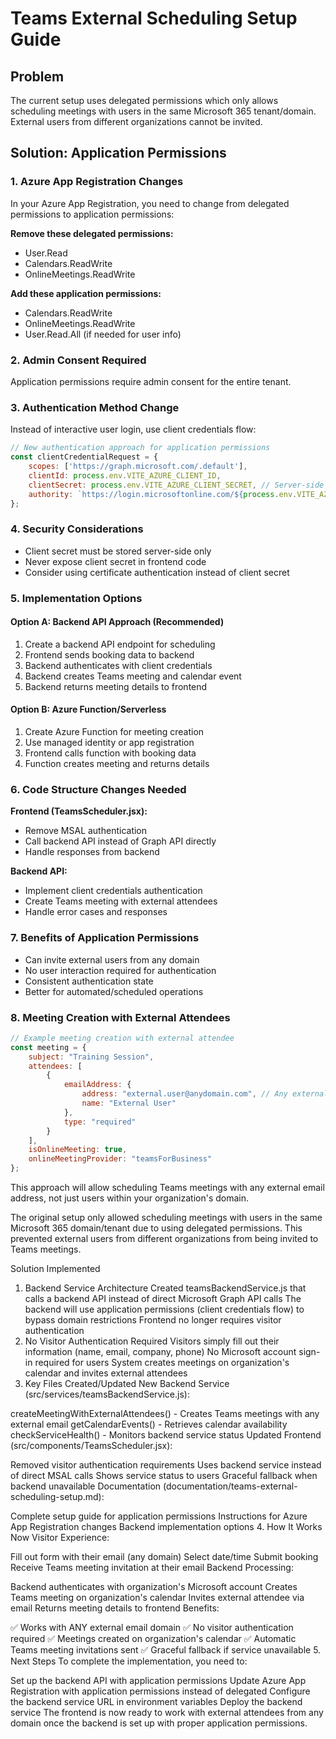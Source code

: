 # Teams External Scheduling Setup Guide

## Problem
The current setup uses delegated permissions which only allows scheduling meetings with users in the same Microsoft 365 tenant/domain. External users from different organizations cannot be invited.

## Solution: Application Permissions

### 1. Azure App Registration Changes

In your Azure App Registration, you need to change from delegated permissions to application permissions:

**Remove these delegated permissions:**
- User.Read
- Calendars.ReadWrite  
- OnlineMeetings.ReadWrite

**Add these application permissions:**
- Calendars.ReadWrite
- OnlineMeetings.ReadWrite
- User.Read.All (if needed for user info)

### 2. Admin Consent Required
Application permissions require admin consent for the entire tenant.

### 3. Authentication Method Change
Instead of interactive user login, use client credentials flow:

```javascript
// New authentication approach for application permissions
const clientCredentialRequest = {
    scopes: ['https://graph.microsoft.com/.default'],
    clientId: process.env.VITE_AZURE_CLIENT_ID,
    clientSecret: process.env.VITE_AZURE_CLIENT_SECRET, // Server-side only!
    authority: `https://login.microsoftonline.com/${process.env.VITE_AZURE_TENANT_ID}`
};
```

### 4. Security Considerations
- Client secret must be stored server-side only
- Never expose client secret in frontend code
- Consider using certificate authentication instead of client secret

### 5. Implementation Options

#### Option A: Backend API Approach (Recommended)
1. Create a backend API endpoint for scheduling
2. Frontend sends booking data to backend
3. Backend authenticates with client credentials
4. Backend creates Teams meeting and calendar event
5. Backend returns meeting details to frontend

#### Option B: Azure Function/Serverless
1. Create Azure Function for meeting creation
2. Use managed identity or app registration
3. Frontend calls function with booking data
4. Function creates meeting and returns details

### 6. Code Structure Changes Needed

**Frontend (TeamsScheduler.jsx):**
- Remove MSAL authentication
- Call backend API instead of Graph API directly
- Handle responses from backend

**Backend API:**
- Implement client credentials authentication
- Create Teams meeting with external attendees
- Handle error cases and responses

### 7. Benefits of Application Permissions
- Can invite external users from any domain
- No user interaction required for authentication
- Consistent authentication state
- Better for automated/scheduled operations

### 8. Meeting Creation with External Attendees

```javascript
// Example meeting creation with external attendee
const meeting = {
    subject: "Training Session",
    attendees: [
        {
            emailAddress: {
                address: "external.user@anydomain.com", // Any external email
                name: "External User"
            },
            type: "required"
        }
    ],
    isOnlineMeeting: true,
    onlineMeetingProvider: "teamsForBusiness"
};
```

This approach will allow scheduling Teams meetings with any external email address, not just users within your organization's domain.


The original setup only allowed scheduling meetings with users in the same Microsoft 365 domain/tenant due to using delegated permissions. This prevented external users from different organizations from being invited to Teams meetings.

Solution Implemented
1. Backend Service Architecture
Created teamsBackendService.js that calls a backend API instead of direct Microsoft Graph API calls
The backend will use application permissions (client credentials flow) to bypass domain restrictions
Frontend no longer requires visitor authentication
2. No Visitor Authentication Required
Visitors simply fill out their information (name, email, company, phone)
No Microsoft account sign-in required for users
System creates meetings on organization's calendar and invites external attendees
3. Key Files Created/Updated
New Backend Service (src/services/teamsBackendService.js):

createMeetingWithExternalAttendees() - Creates Teams meetings with any external email
getCalendarEvents() - Retrieves calendar availability
checkServiceHealth() - Monitors backend service status
Updated Frontend (src/components/TeamsScheduler.jsx):

Removed visitor authentication requirements
Uses backend service instead of direct MSAL calls
Shows service status to users
Graceful fallback when backend unavailable
Documentation (documentation/teams-external-scheduling-setup.md):

Complete setup guide for application permissions
Instructions for Azure App Registration changes
Backend implementation options
4. How It Works Now
Visitor Experience:

Fill out form with their email (any domain)
Select date/time
Submit booking
Receive Teams meeting invitation at their email
Backend Processing:

Backend authenticates with organization's Microsoft account
Creates Teams meeting on organization's calendar
Invites external attendee via email
Returns meeting details to frontend
Benefits:

✅ Works with ANY external email domain
✅ No visitor authentication required
✅ Meetings created on organization's calendar
✅ Automatic Teams meeting invitations sent
✅ Graceful fallback if service unavailable
5. Next Steps
To complete the implementation, you need to:

Set up the backend API with application permissions
Update Azure App Registration with application permissions instead of delegated
Configure the backend service URL in environment variables
Deploy the backend service
The frontend is now ready to work with external attendees from any domain once the backend is set up with proper application permissions.

